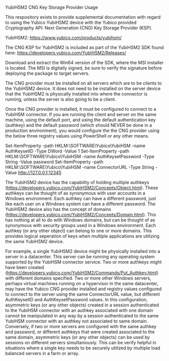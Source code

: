 
YubiHSM2 CNG Key Storage Provider Usage

This respository exists to provide supplemental documentation with regard to using the Yubico YubiHSM2 device with the Yubico provided Cryptography API: Next Generation (CNG) Key Storage Provider (KSP).

YubiHSM2: https://www.yubico.com/products/yubihsm/

The CNG KSP for YubiHSM2 is included as part of the YubiHSM2 SDK found here: https://developers.yubico.com/YubiHSM2/Releases/

Download and extract the Win64 version of the SDK, where the MSI installer is located. The MSI is digitally signed, be sure to verify the signature before deploying the package to target servers.

The CNG provider must be installed on all servers which are to be clients to the YubiHSM2 device.  It does not need to be installed on the server device that the YubiHSM2 is physically installed into where the connector is running, unless the server is also going to be a client.

Once the CNG provider is installed, it must be configured to connect to a YubiHSM connector.  If you are running the client and server on the same machine, using the default port, and using the default authentication key (authkey) and the default password (which should NEVER be done in a production environment), you would configure the the CNG provider using the below three registry values using PowerShell or any other means.

Set-ItemProperty -path HKLM:\SOFTWARE\Yubico\YubiHSM -name AuthKeysetID -Type DWord -Value 1
Set-ItemProperty -path HKLM:\SOFTWARE\Yubico\YubiHSM -name AuthKeysetPassword -Type String -Value password
Set-ItemProperty -path HKLM:\SOFTWARE\Yubico\YubiHSM -name ConnectorURL -Type String -Value http://127.0.0.1:12345

The YubiHSM2 device has the capability of holding multiple authkeys (https://developers.yubico.com/YubiHSM2/Concepts/Object.html).  These authkeys can be thought of as synonymous with user accounts in a Windows environment.  Each authkey can have a different password, just like each user on a Windows system can have a different password. The YubiHSM2 device also has the concept of domains (https://developers.yubico.com/YubiHSM2/Concepts/Domain.html). This has nothing at all to do with Windows domains, but can be thought of as synonymous with security groups used in a Windows environment. Each authkey (or any other object) can belong to one or more domains. This provides logical seperation of keys when multiple applications are utilizing the same YubiHSM2 device.

For example, a single YubiHSM2 device might be physically installed into a server in a datacenter.  This server can be running any operating system supported by the YubiHSM connector service. Two or more authkeys might have been created (https://developers.yubico.com/YubiHSM2/Commands/Put_Authkey.html) with different domains specified. Two or more other Windows servers, perhaps virtual machines running on a hypervisor in the same datacenter, may have the Yubico CNG provider installed and registry values configured to connect to the server using the same ConnectorURL value, but different AuthKeysetID and AuthKeysetPassword values.  In this configuration, asymmetric keys (or any other objects) created in a session authenticated to the YubiHSM connector with an authkey associated with one domain cannot be manipulated in any way by a session authenticated to the same YubiHSM connector with an authkey not associated to same domain. Conversely, if two or more servers are configured with the same authkey and password, or different authkeys that were created associated to the same domain, asymmetric keys (or any other objects) can be used by sessions on different servers simultaniously. This can be verify helpful in situations where a single key needs to be securely utilized by multiple load balanced servers in a farm or array.

